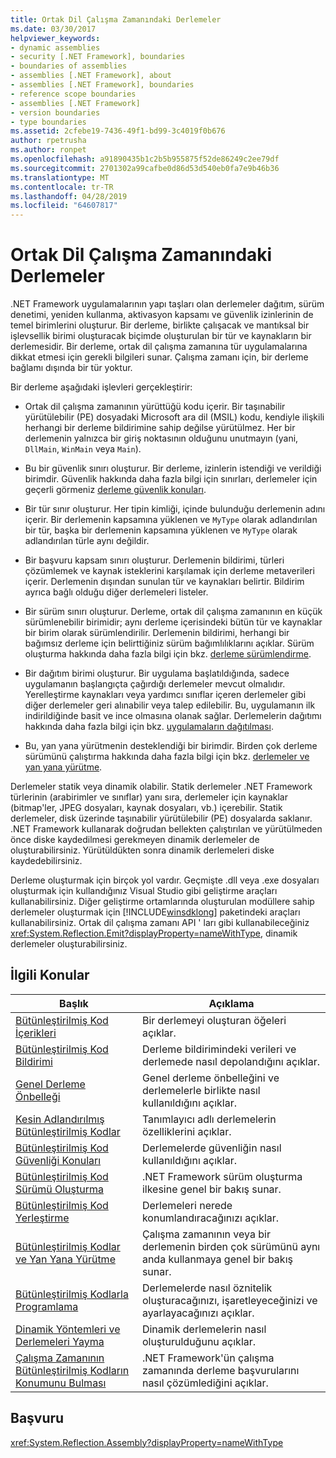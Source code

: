 ```yaml
---
title: Ortak Dil Çalışma Zamanındaki Derlemeler
ms.date: 03/30/2017
helpviewer_keywords:
- dynamic assemblies
- security [.NET Framework], boundaries
- boundaries of assemblies
- assemblies [.NET Framework], about
- assemblies [.NET Framework], boundaries
- reference scope boundaries
- assemblies [.NET Framework]
- version boundaries
- type boundaries
ms.assetid: 2cfebe19-7436-49f1-bd99-3c4019f0b676
author: rpetrusha
ms.author: ronpet
ms.openlocfilehash: a91890435b1c2b5b955875f52de86249c2ee79df
ms.sourcegitcommit: 2701302a99cafbe0d86d53d540eb0fa7e9b46b36
ms.translationtype: MT
ms.contentlocale: tr-TR
ms.lasthandoff: 04/28/2019
ms.locfileid: "64607817"
---
```

# <a name="assemblies-in-the-common-language-runtime"></a>Ortak Dil Çalışma Zamanındaki Derlemeler
.NET Framework uygulamalarının yapı taşları olan derlemeler dağıtım, sürüm denetimi, yeniden kullanma, aktivasyon kapsamı ve güvenlik izinlerinin de temel birimlerini oluşturur. Bir derleme, birlikte çalışacak ve mantıksal bir işlevsellik birimi oluşturacak biçimde oluşturulan bir tür ve kaynakların bir derlemesidir. Bir derleme, ortak dil çalışma zamanına tür uygulamalarına dikkat etmesi için gerekli bilgileri sunar. Çalışma zamanı için, bir derleme bağlamı dışında bir tür yoktur.  
  
 Bir derleme aşağıdaki işlevleri gerçekleştirir:  
  
- Ortak dil çalışma zamanının yürüttüğü kodu içerir. Bir taşınabilir yürütülebilir (PE) dosyadaki Microsoft ara dil (MSIL) kodu, kendiyle ilişkili herhangi bir derleme bildirimine sahip değilse yürütülmez. Her bir derlemenin yalnızca bir giriş noktasının olduğunu unutmayın (yani, `DllMain`, `WinMain` veya `Main`).  
  
- Bu bir güvenlik sınırı oluşturur. Bir derleme, izinlerin istendiği ve verildiği birimdir. Güvenlik hakkında daha fazla bilgi için sınırları, derlemeler için geçerli görmeniz [derleme güvenlik konuları](../../../docs/framework/app-domains/assembly-security-considerations.md).  
  
- Bir tür sınır oluşturur. Her tipin kimliği, içinde bulunduğu derlemenin adını içerir. Bir derlemenin kapsamına yüklenen ve `MyType` olarak adlandırılan bir tür, başka bir derlemenin kapsamına yüklenen ve `MyType` olarak adlandırılan türle aynı değildir.  
  
- Bir başvuru kapsam sınırı oluşturur. Derlemenin bildirimi, türleri çözümlemek ve kaynak isteklerini karşılamak için derleme metaverileri içerir. Derlemenin dışından sunulan tür ve kaynakları belirtir. Bildirim ayrıca bağlı olduğu diğer derlemeleri listeler.  
  
- Bir sürüm sınırı oluşturur. Derleme, ortak dil çalışma zamanının en küçük sürümlenebilir birimidir; aynı derleme içerisindeki bütün tür ve kaynaklar bir birim olarak sürümlendirilir. Derlemenin bildirimi, herhangi bir bağımsız derleme için belirttiğiniz sürüm bağımlılıklarını açıklar. Sürüm oluşturma hakkında daha fazla bilgi için bkz. [derleme sürümlendirme](../../../docs/framework/app-domains/assembly-versioning.md).  
  
- Bir dağıtım birimi oluşturur. Bir uygulama başlatıldığında, sadece uygulamanın başlangıçta çağırdığı derlemeler mevcut olmalıdır. Yerelleştirme kaynakları veya yardımcı sınıflar içeren derlemeler gibi diğer derlemeler geri alınabilir veya talep edilebilir. Bu, uygulamanın ilk indirildiğinde basit ve ince olmasına olanak sağlar. Derlemelerin dağıtımı hakkında daha fazla bilgi için bkz. [uygulamaların dağıtılması](../../../docs/framework/deployment/index.md).  
  
- Bu, yan yana yürütmenin desteklendiği bir birimdir. Birden çok derleme sürümünü çalıştırma hakkında daha fazla bilgi için bkz. [derlemeler ve yan yana yürütme](../../../docs/framework/app-domains/assemblies-and-side-by-side-execution.md).  
  
 Derlemeler statik veya dinamik olabilir. Statik derlemeler .NET Framework türlerinin (arabirimler ve sınıflar) yanı sıra, derlemeler için kaynaklar (bitmap'ler, JPEG dosyaları, kaynak dosyaları, vb.) içerebilir. Statik derlemeler, disk üzerinde taşınabilir yürütülebilir (PE) dosyalarda saklanır. .NET Framework kullanarak doğrudan bellekten çalıştırılan ve yürütülmeden önce diske kaydedilmesi gerekmeyen dinamik derlemeler de oluşturabilirsiniz. Yürütüldükten sonra dinamik derlemeleri diske kaydedebilirsiniz.  
  
 Derleme oluşturmak için birçok yol vardır. Geçmişte .dll veya .exe dosyaları oluşturmak için kullandığınız Visual Studio gibi geliştirme araçları kullanabilirsiniz. Diğer geliştirme ortamlarında oluşturulan modüllere sahip derlemeler oluşturmak için [!INCLUDE[winsdklong](../../../includes/winsdklong-md.md)] paketindeki araçları kullanabilirsiniz. Ortak dil çalışma zamanı API ' ları gibi kullanabileceğiniz <xref:System.Reflection.Emit?displayProperty=nameWithType>, dinamik derlemeler oluşturabilirsiniz.  
  
## <a name="related-topics"></a>İlgili Konular  
  
|Başlık|Açıklama|  
|-----------|-----------------|  
|[Bütünleştirilmiş Kod İçerikleri](../../../docs/framework/app-domains/assembly-contents.md)|Bir derlemeyi oluşturan öğeleri açıklar.|  
|[Bütünleştirilmiş Kod Bildirimi](../../../docs/framework/app-domains/assembly-manifest.md)|Derleme bildirimindeki verileri ve derlemede nasıl depolandığını açıklar.|  
|[Genel Derleme Önbelleği](../../../docs/framework/app-domains/gac.md)|Genel derleme önbelleğini ve derlemelerle birlikte nasıl kullanıldığını açıklar.|  
|[Kesin Adlandırılmış Bütünleştirilmiş Kodlar](../../../docs/framework/app-domains/strong-named-assemblies.md)|Tanımlayıcı adlı derlemelerin özelliklerini açıklar.|  
|[Bütünleştirilmiş Kod Güvenliği Konuları](../../../docs/framework/app-domains/assembly-security-considerations.md)|Derlemelerde güvenliğin nasıl kullanıldığını açıklar.|  
|[Bütünleştirilmiş Kod Sürümü Oluşturma](../../../docs/framework/app-domains/assembly-versioning.md)|.NET Framework sürüm oluşturma ilkesine genel bir bakış sunar.|  
|[Bütünleştirilmiş Kod Yerleştirme](../../../docs/framework/app-domains/assembly-placement.md)|Derlemeleri nerede konumlandıracağınızı açıklar.|  
|[Bütünleştirilmiş Kodlar ve Yan Yana Yürütme](../../../docs/framework/app-domains/assemblies-and-side-by-side-execution.md)|Çalışma zamanının veya bir derlemenin birden çok sürümünü aynı anda kullanmaya genel bir bakış sunar.|  
|[Bütünleştirilmiş Kodlarla Programlama](../../../docs/framework/app-domains/programming-with-assemblies.md)|Derlemelerde nasıl öznitelik oluşturacağınızı, işaretleyeceğinizi ve ayarlayacağınızı açıklar.|  
|[Dinamik Yöntemleri ve Derlemeleri Yayma](../../../docs/framework/reflection-and-codedom/emitting-dynamic-methods-and-assemblies.md)|Dinamik derlemelerin nasıl oluşturulduğunu açıklar.|  
|[Çalışma Zamanının Bütünleştirilmiş Kodların Konumunu Bulması](../../../docs/framework/deployment/how-the-runtime-locates-assemblies.md)|.NET Framework'ün çalışma zamanında derleme başvurularını nasıl çözümlediğini açıklar.|  
  
## <a name="reference"></a>Başvuru  
 <xref:System.Reflection.Assembly?displayProperty=nameWithType>
